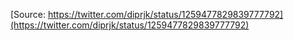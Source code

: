 [Source: https://twitter.com/diprjk/status/1259477829839777792](https://twitter.com/diprjk/status/1259477829839777792)